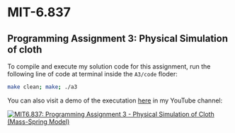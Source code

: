 # MIT-6.837

## Programming Assignment 3: Physical Simulation of cloth

To compile and execute my solution code for this assignment, run the following line of code at terminal inside the `A3/code` floder:
```bash
make clean; make; ./a3
```

You can also visit a demo of the executation [here](https://www.youtube.com/watch?v=Fm1bndkymVc) in my YouTube channel:

[![MIT6.837: Programming Assignment 3 - Physical Simulation of Cloth (Mass-Spring Model)](https://img.youtube.com/vi/Fm1bndkymVc/0.jpg)](https://www.youtube.com/watch?v=Fm1bndkymVc "MIT6.837: Programming Assignment 3 - Physical Simulation of Cloth (Mass-Spring Model)")

